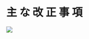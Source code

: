 # 主 な 改 正 事 項

![](https://www.nta.go.jp/tmp/e4a87f4d-459a-4ef9-8063-8873414d01b9/images/f473a405f83f49cc9a125600ec9e43d4d8834c1aef61a0acde361dddcd9f27b6.jpg)